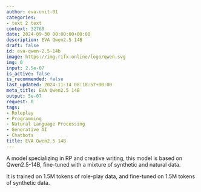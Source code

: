 ```yaml
---
author: eva-unit-01
categories:
- text 2 text
context: 32768
date: 2024-09-30 00:00:00+00:00
description: EVA Qwen2.5 14B
draft: false
id: eva-qwen-2.5-14b
image: https://img.rifx.online/logo/qwen.svg
img: 0
input: 2.5e-07
is_active: false
is_recommended: false
last_updated: 2024-11-14 08:18:57+00:00
meta_title: EVA Qwen2.5 14B
output: 5e-07
request: 0
tags:
- Roleplay
- Programming
- Natural Language Processing
- Generative AI
- Chatbots
title: EVA Qwen2.5 14B
---
```
















A model specializing in RP and creative writing, this model is based on Qwen2.5-14B, fine-tuned with a mixture of synthetic and natural data.

It is trained on 1.5M tokens of role-play data, and fine-tuned on 1.5M tokens of synthetic data.

